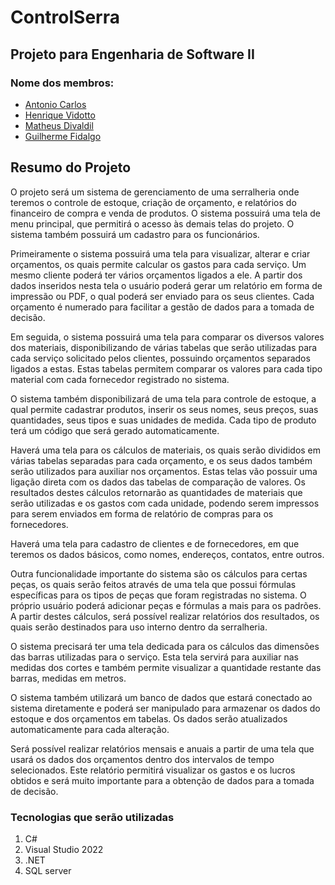 # ControlSerra
## **Projeto para Engenharia de Software II**

### Nome dos membros:
* [Antonio Carlos](https://github.com/antonioN313)
* [Henrique Vidotto](https://github.com/HenriqueVidotto) 
* [Matheus Divaldil](https://github.com/Divaldil)
* [Guilherme Fidalgo](https://github.com/Pepelepew0000)


**Resumo do Projeto**
--
  O projeto será um sistema de gerenciamento de uma serralheria onde teremos o controle de estoque, criação de orçamento, e relatórios do financeiro de compra e venda de produtos. O sistema possuirá uma tela de menu principal, que permitirá o acesso às demais telas do projeto. O sistema também possuirá um cadastro para os funcionários.

  Primeiramente o sistema possuirá uma tela para visualizar, alterar e criar orçamentos, os quais permite calcular os gastos para cada serviço. Um mesmo cliente poderá ter vários orçamentos ligados a ele. A partir dos dados inseridos nesta tela o usuário poderá gerar um relatório em forma de impressão ou PDF, o qual poderá ser enviado para os seus clientes. Cada orçamento é numerado para facilitar a gestão de dados para a tomada de decisão.

  Em seguida, o sistema possuirá uma tela para comparar os diversos valores dos materiais, disponibilizando de várias tabelas que serão utilizadas para cada serviço solicitado pelos clientes, possuindo orçamentos separados ligados a estas. Estas tabelas permitem comparar os valores para cada tipo material com cada fornecedor registrado no sistema. 

  O sistema também disponibilizará de uma tela para controle de estoque, a qual permite cadastrar produtos, inserir os seus nomes, seus preços, suas quantidades, seus tipos e suas unidades de medida. Cada tipo de produto terá um código que será gerado automaticamente.

  Haverá uma tela para os cálculos de materiais, os quais serão divididos em várias tabelas separadas para cada orçamento, e os seus dados também serão utilizados para auxiliar nos orçamentos. Estas telas vão possuir uma ligação direta com os dados das tabelas de comparação de valores. Os resultados destes cálculos retornarão as quantidades de materiais que serão utilizadas e os gastos com cada unidade, podendo serem impressos para serem enviados em forma de relatório de compras para os fornecedores.

  Haverá uma tela para cadastro de clientes e de fornecedores, em que teremos os dados básicos, como nomes, endereços, contatos, entre outros. 

  Outra funcionalidade importante do sistema são os cálculos para certas peças, os quais serão feitos através de uma tela que possui fórmulas específicas para os tipos de peças que foram registradas no sistema. O próprio usuário poderá adicionar peças e fórmulas a mais para os padrões. A partir destes cálculos, será possível realizar relatórios dos resultados, os quais serão destinados para uso interno dentro da serralheria. 

  O sistema precisará ter uma tela dedicada para os cálculos das dimensões das barras utilizadas para o serviço. Esta tela servirá para auxiliar nas medidas dos cortes e também permite visualizar a quantidade restante das barras, medidas em metros.

  O sistema também utilizará um banco de dados que estará conectado ao sistema diretamente e poderá ser manipulado para armazenar os dados do estoque e dos orçamentos em tabelas. Os dados serão atualizados automaticamente para cada alteração.

  Será possível realizar relatórios mensais e anuais a partir de uma tela que usará os dados dos orçamentos dentro dos intervalos de tempo selecionados. Este relatório permitirá visualizar os gastos e os lucros obtidos e será muito importante para a obtenção de dados para a tomada de decisão.



### Tecnologias que serão utilizadas 
1. C# 
2. Visual Studio 2022 
3. .NET 
4. SQL server
